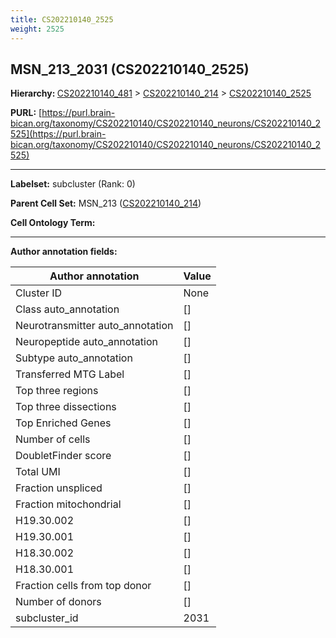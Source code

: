 ```yaml
---
title: CS202210140_2525
weight: 2525
---
```

## MSN_213_2031 (CS202210140_2525)
<b>Hierarchy: </b>
[CS202210140_481](../CS202210140_481) >
[CS202210140_214](../CS202210140_214) >
[CS202210140_2525](../CS202210140_2525)

**PURL:** [https://purl.brain-bican.org/taxonomy/CS202210140/CS202210140_neurons/CS202210140_2525](https://purl.brain-bican.org/taxonomy/CS202210140/CS202210140_neurons/CS202210140_2525)

---


**Labelset:** subcluster (Rank: 0)

**Parent Cell Set:** MSN_213 ([CS202210140_214](../CS202210140_214))



**Cell Ontology Term:** 

[MARKER GENES.]: #


---

[TRANSFERRED ANNOTATIONS.]: #


[AUTHOR ANNOTATION FIELDS.]: #


**Author annotation fields:**

| Author annotation | Value |
|-------------------|-------|
|Cluster ID|None|
|Class auto_annotation|[]|
|Neurotransmitter auto_annotation|[]|
|Neuropeptide auto_annotation|[]|
|Subtype auto_annotation|[]|
|Transferred MTG Label|[]|
|Top three regions|[]|
|Top three dissections|[]|
|Top Enriched Genes|[]|
|Number of cells|[]|
|DoubletFinder score|[]|
|Total UMI|[]|
|Fraction unspliced|[]|
|Fraction mitochondrial|[]|
|H19.30.002|[]|
|H19.30.001|[]|
|H18.30.002|[]|
|H18.30.001|[]|
|Fraction cells from top donor|[]|
|Number of donors|[]|
|subcluster_id|2031|
